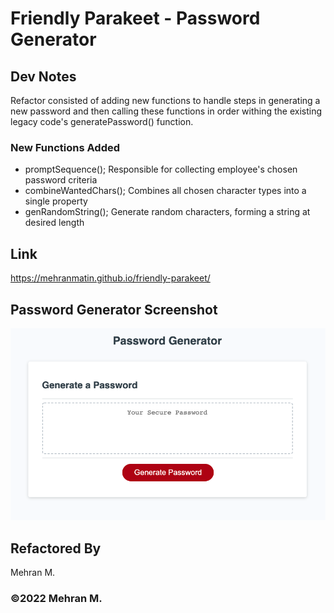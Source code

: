 # Friendly Parakeet - Password Generator

## Dev Notes
Refactor consisted of adding new functions to handle steps in generating a new password and then calling these functions in order withing the existing legacy code's generatePassword() function.

### New Functions Added
*   promptSequence();       Responsible for collecting employee's chosen password criteria
*   combineWantedChars();   Combines all chosen character types into a single property
*   genRandomString();      Generate random characters, forming a string at desired length

## Link
https://mehranmatin.github.io/friendly-parakeet/

## Password Generator Screenshot
![password generator demo screenshot](assets/images/mockup.png)

## Refactored By
Mehran M.

### ©️2022 Mehran M.
